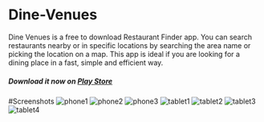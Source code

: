 # Dine-Venues
Dine Venues is a free to download Restaurant Finder app. You can search restaurants nearby or in specific locations by searching the area name or picking the location on a map.
This app is ideal if you are looking for a dining place in a fast, simple and efficient way.
##### Download it now on [Play Store](https://play.google.com/store/apps/details?id=com.gcna.dinevenues)
#Screenshots
![phone1](https://github.com/andreasioannoutech/Dine-Venues/blob/master/screenshots/phone1.png) ![phone2](https://github.com/andreasioannoutech/Dine-Venues/blob/master/screenshots/phone2.png)
![phone3](https://github.com/andreasioannoutech/Dine-Venues/blob/master/screenshots/phone3.png)
![tablet1](https://github.com/andreasioannoutech/Dine-Venues/blob/master/screenshots/tablet1.png)
![tablet2](https://github.com/andreasioannoutech/Dine-Venues/blob/master/screenshots/tablet2.png)
![tablet3](https://github.com/andreasioannoutech/Dine-Venues/blob/master/screenshots/tablet3.png)
![tablet4](https://github.com/andreasioannoutech/Dine-Venues/blob/master/screenshots/tablet4.png)
